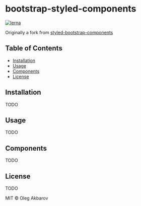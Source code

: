 # bootstrap-styled-components

<!-- [![npm](https://img.shields.io/npm/v/styled-bootstrap-components.svg?style=flat-square)](https://www.npmjs.com/package/styled-bootstrap-components) -->
<!-- [![Travis branch](https://img.shields.io/travis/aichbauer/styled-bootstrap-components/master.svg?style=flat-square)](https://travis-ci.org/aichbauer/styled-bootstrap-components) -->
<!-- [![Codecov branch](https://img.shields.io/codecov/c/github/aichbauer/styled-bootstrap-components/master.svg?style=flat-square)](https://codecov.io/gh/aichbauer/styled-bootstrap-components) -->
<!-- [![storybook](https://img.shields.io/badge/docs%20with-storybook-f1618c.svg?style=flat-square)](https://aichbauer.github.io/styled-bootstrap-components) -->

[![lerna](https://img.shields.io/badge/maintained%20with-lerna-cc00ff.svg?style=flat-square)](https://lernajs.io/)

Originally a fork from [styled-bootstrap-components](https://github.com/aichbauer/styled-bootstrap-components)

## Table of Contents

- [Installation](#installation)
- [Usage](#Usage)
- [Components](#components)
- [License](#license)

## Installation

TODO

## Usage

TODO

## Components

TODO

## License

TODO

MIT © Oleg Akbarov
